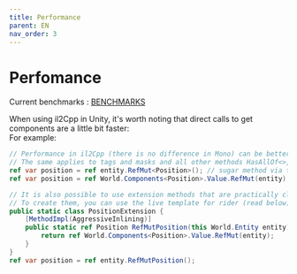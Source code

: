```yaml
---
title: Performance
parent: EN
nav_order: 3
---
```


# Perfomance
Current benchmarks : [BENCHMARKS](../Benchmark.md)

When using il2Cpp in Unity, it's worth noting that direct calls to get components are a little bit faster:  
For example:
```csharp
// Performance in il2Cpp (there is no difference in Mono) can be better in the second option by 10-40%
// The same applies to tags and masks and all other methods HasAllOf<>, Delete<>, etc.
ref var position = ref entity.RefMut<Position>(); // sugar method via the entity
ref var position = ref World.Components<Position>.Value.RefMut(entity); // direct call
```
```csharp
// It is also possible to use extension methods that are practically close in performance to the direct call
// To create them, you can use the live template for rider (read below) or codegenerate (WIP)
public static class PositionExtension {
    [MethodImpl(AggressiveInlining)]
    public static ref Position RefMutPosition(this World.Entity entity) {
        return ref World.Components<Position>.Value.RefMut(entity);
    }
}
ref var position = ref entity.RefMutPosition();
```